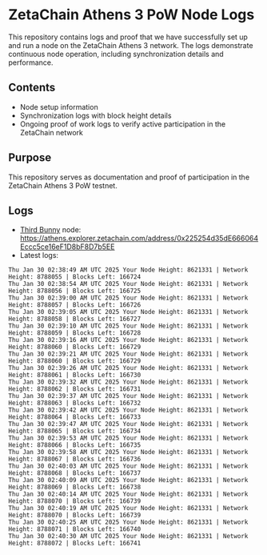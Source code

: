 # ZetaChain Athens 3 PoW Node Logs
This repository contains logs and proof that we have successfully set up and run a node on the ZetaChain Athens 3 network. The logs demonstrate continuous node operation, including synchronization details and performance.

## Contents
- Node setup information
- Synchronization logs with block height details
- Ongoing proof of work logs to verify active participation in the ZetaChain network

## Purpose
This repository serves as documentation and proof of participation in the ZetaChain Athens 3 PoW testnet.

## Logs

- [Third Bunny](https://thirdbunny.xyz/) node: https://athens.explorer.zetachain.com/address/0x225254d35dE666064Eccc5ce16eF1D8bF8D7b5EE
- Latest logs:
```
Thu Jan 30 02:38:49 AM UTC 2025 Your Node Height: 8621331 | Network Height: 8788055 | Blocks Left: 166724
Thu Jan 30 02:38:54 AM UTC 2025 Your Node Height: 8621331 | Network Height: 8788056 | Blocks Left: 166725
Thu Jan 30 02:39:00 AM UTC 2025 Your Node Height: 8621331 | Network Height: 8788057 | Blocks Left: 166726
Thu Jan 30 02:39:05 AM UTC 2025 Your Node Height: 8621331 | Network Height: 8788058 | Blocks Left: 166727
Thu Jan 30 02:39:10 AM UTC 2025 Your Node Height: 8621331 | Network Height: 8788059 | Blocks Left: 166728
Thu Jan 30 02:39:16 AM UTC 2025 Your Node Height: 8621331 | Network Height: 8788060 | Blocks Left: 166729
Thu Jan 30 02:39:21 AM UTC 2025 Your Node Height: 8621331 | Network Height: 8788060 | Blocks Left: 166729
Thu Jan 30 02:39:26 AM UTC 2025 Your Node Height: 8621331 | Network Height: 8788061 | Blocks Left: 166730
Thu Jan 30 02:39:32 AM UTC 2025 Your Node Height: 8621331 | Network Height: 8788062 | Blocks Left: 166731
Thu Jan 30 02:39:37 AM UTC 2025 Your Node Height: 8621331 | Network Height: 8788063 | Blocks Left: 166732
Thu Jan 30 02:39:42 AM UTC 2025 Your Node Height: 8621331 | Network Height: 8788064 | Blocks Left: 166733
Thu Jan 30 02:39:47 AM UTC 2025 Your Node Height: 8621331 | Network Height: 8788065 | Blocks Left: 166734
Thu Jan 30 02:39:53 AM UTC 2025 Your Node Height: 8621331 | Network Height: 8788066 | Blocks Left: 166735
Thu Jan 30 02:39:58 AM UTC 2025 Your Node Height: 8621331 | Network Height: 8788067 | Blocks Left: 166736
Thu Jan 30 02:40:03 AM UTC 2025 Your Node Height: 8621331 | Network Height: 8788068 | Blocks Left: 166737
Thu Jan 30 02:40:09 AM UTC 2025 Your Node Height: 8621331 | Network Height: 8788069 | Blocks Left: 166738
Thu Jan 30 02:40:14 AM UTC 2025 Your Node Height: 8621331 | Network Height: 8788070 | Blocks Left: 166739
Thu Jan 30 02:40:19 AM UTC 2025 Your Node Height: 8621331 | Network Height: 8788070 | Blocks Left: 166739
Thu Jan 30 02:40:25 AM UTC 2025 Your Node Height: 8621331 | Network Height: 8788071 | Blocks Left: 166740
Thu Jan 30 02:40:30 AM UTC 2025 Your Node Height: 8621331 | Network Height: 8788072 | Blocks Left: 166741
```
